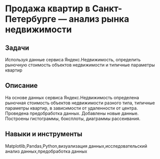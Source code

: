 # Продажа квартир в Санкт-Петербурге — анализ рынка недвижимости
## Задачи
Используя данные сервиса Яндекс.Недвижимость, определить рыночную стоимость объектов недвижимости и типичные параметры квартир
## Описание
На основе данных сервиса Яндекс.Недвижимость определена рыночная стоимость
объектов недвижимости разного типа, типичные параметры квартир, в зависимости от
удаленности от центра. Проведена предобработка данных. Добавлены новые данные.
Построены гистограммы, боксплоты, диаграммы рассеивания.
## Навыки и инструменты
Matplotlib,Pandas,Python,визуализация данных,исследовательский анализ данных,предобработка данных
